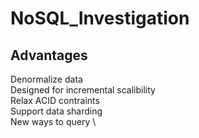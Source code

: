 # NoSQL_Investigation

## Advantages

Denormalize data \
Designed for incremental scalibility \
Relax ACID contraints \
Support data sharding \
New ways to query \
